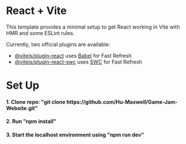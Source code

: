 # React + Vite

This template provides a minimal setup to get React working in Vite with HMR and some ESLint rules.

Currently, two official plugins are available:

- [@vitejs/plugin-react](https://github.com/vitejs/vite-plugin-react/blob/main/packages/plugin-react/README.md) uses [Babel](https://babeljs.io/) for Fast Refresh
- [@vitejs/plugin-react-swc](https://github.com/vitejs/vite-plugin-react-swc) uses [SWC](https://swc.rs/) for Fast Refresh

<h1>Set Up</h1>
<h4>1. Clone repo: "git clone https://github.com/Hu-Maxwell/Game-Jam-Website.git"</h4>
<h4>2. Run "npm install"</h4>
<h4>3. Start the localhost environment using "npm run dev"</h4>

